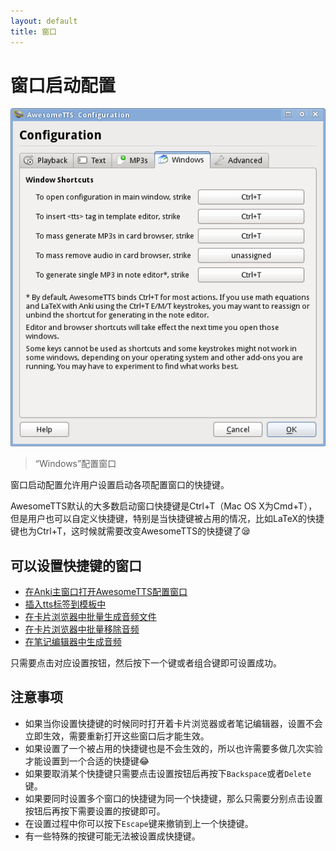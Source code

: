 ```yaml
---
layout: default
title: 窗口
---
```


# 窗口启动配置

![AwesomeTTS configuration dialog with the Windows tab selected](/assets/images/config.windows.png)


> “Windows”配置窗口

<!-- The &ldquo;Windows&rdquo; tab allows the user to see and change the  shortcuts available to launch various windows throughout Anki while using  the add-on. -->

窗口启动配置允许用户设置启动各项配置窗口的快捷键。

<!-- AwesomeTTS comes installed by default with most windows responding to  Ctrl+T (or Cmd+T on Mac OS X), but users may be  interested in changing or removing a shortcut if there is a conflict with  another feature (e.g. LaTeX in the note editor.html) or installed add-on that  they use. -->

AwesomeTTS默认的大多数启动窗口快捷键是Ctrl+T（Mac OS X为Cmd+T），但是用户也可以自定义快捷键，特别是当快捷键被占用的情况，比如LaTeX的快捷键也为Ctrl+T，这时候就需要改变AwesomeTTS的快捷键了:sleepy:

## 可以设置快捷键的窗口

* [在Anki主窗口打开AwesomeTTS配置窗口](/config)
* [插入tts标签到模板中](/usage/on-the-fly.html)
* [在卡片浏览器中批量生成音频文件](/usage/browser.html)
* [在卡片浏览器中批量移除音频](/usage/removing.html)
* [在笔记编辑器中生成音频](/usage/editor.html)

<!-- For all of these, clicking on the associated shortcut button and then  striking a key (e.g. F10) or key combination (e.g.  Ctrl+F10) will change the shortcut used to open that window. -->

只需要点击对应设置按钮，然后按下一个键或者组合键即可设置成功。

## 注意事项

* 如果当你设置快捷键的时候同时打开着卡片浏览器或者笔记编辑器，设置不会立即生效，需要重新打开这些窗口后才能生效。
* 如果设置了一个被占用的快捷键也是不会生效的，所以也许需要多做几次实验才能设置到一个合适的快捷键:joy:
* 如果要取消某个快捷键只需要点击设置按钮后再按下`Backspace`或者`Delete`键。
* 如果要同时设置多个窗口的快捷键为同一个快捷键，那么只需要分别点击设置按钮后再按下需要设置的按键即可。
* 在设置过程中你可以按下`Escape`键来撤销到上一个快捷键。
* 有一些特殊的按键可能无法被设置成快捷键。